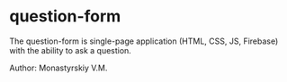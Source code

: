 # question-form

The question-form is single-page application (HTML, CSS, JS, Firebase) with the ability to ask a question.

Author: Monastyrskiy V.M.
